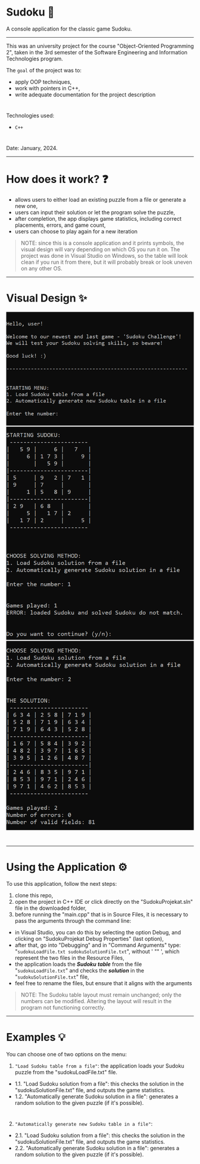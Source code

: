 # Sudoku 🔢

A console application for the classic game Sudoku.

---

This was an university project for the course "Object-Oriented Programming 2", taken in the 3rd semester of the Software Engineering and Information Technologies program.

The ``goal`` of the project was to:
- apply OOP techniques,
- work with pointers in C++,
- write adequate documentation for the project description

#
Technologies used: 
- ``C++``
#
Date: January, 2024.

---

# How does it work? ❓
- allows users to either load an existing puzzle from a file or generate a new one,
- users can input their solution or let the program solve the puzzle,
- after completion, the app displays game statistics, including correct placements, errors, and game count,
- users can choose to play again for a new iteration

> NOTE: since this is a console application and it prints symbols, the visual design will vary depending on which OS you run it on. The project was done in Visual Studio on Windows, so the table will look clean if you run it from there, but it will probably break or look uneven on any other OS.

---

# Visual Design ✨
![Screenshot](screenshot1.png)
![Screenshot](screenshot2.png)
![Screenshot](screenshot3.png)
# 

---

# Using the Application ⚙️

To use this application, follow the next steps:
1) clone this repo,
2) open the project in C++ IDE or click directly on the "SudokuProjekat.sln" file in the downloaded folder,
3) before running the "main.cpp" that is in Source Files, it is necessary to pass the arguments through the command line:
- in Visual Studio, you can do this by selecting the option Debug, and clicking on "SudokuProjekat Debug Properties" (last option),
- after that, go into "Debugging" and in "Command Arguments" type: "``sudokuLoadFile.txt sudokuSolutionFile.txt``", without ' "" ', which represent the two files in the Resource Files,
- the application loads the **_Sudoku_** **_table_** from the file "``sudokuLoadFile.txt``" and checks the **_solution_** in the "``sudokuSolutionFile.txt``" file,
- feel free to rename the files, but ensure that it aligns with the arguments

> NOTE: The Sudoku table layout must remain unchanged; only the numbers can be modified. Altering the layout will result in the program not functioning correctly.

---

# Examples 💡

You can choose one of two options on the menu:
1. ``"Load Sudoku table from a file"``: the application loads your Sudoku puzzle from the "sudokuLoadFile.txt" file.
- 1.1. "Load Sudoku solution from a file": this checks the solution in the "sudokuSolutionFile.txt" file, and outputs the game statistics.
- 1.2. "Automatically generate Sudoku solution in a file": generates a random solution to the given puzzle (if it's possible).
# 
2. ``"Automatically generate new Sudoku table in a file"``:
- 2.1. "Load Sudoku solution from a file": this checks the solution in the "sudokuSolutionFile.txt" file, and outputs the game statistics.
- 2.2. "Automatically generate Sudoku solution in a file": generates a random solution to the given puzzle (if it's possible).
